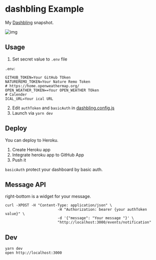 # dashbling Example

My [Dashbling](https://github.com/pascalw/dashbling) snapshot.

![img](./img.png)

## Usage

1. Set secret value to `.env` file

`.env`:

```
GITHUB_TOKEN=Your GitHub TOken
NATUREREMO_TOKEN=Your Nature Remo Token
# https://home.openweathermap.org/
OPEN_WEATHER_TOKEN==Your OPEN_WEATHER TOken
# Calender
ICAL_URL=Your ical URL
```

2. Edit `authToken` and `basicAuth` in [dashbling.config.js](./dashbling.config.js)
3. Launch via `yarn dev`

## Deploy

You can deploy to Heroku.

1. Create Heroku app
2. Integrate heroku app to GitHub App
3. Push it

`basicAuth` protect your dashboard by basic auth.

## Message API

right-bottom is a widget for your message.

```
curl -XPOST -H "Content-Type: application/json" \
                        -H "Authorization: bearer {your authToken value}" \
                        -d '{"message": "Your message "}' \
                        "http://localhost:3000/events/notification"
```

## Dev

    yarn dev
    open http://localhost:3000
